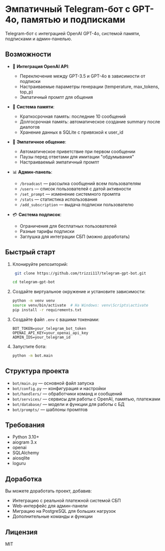 # Эмпатичный Telegram-бот с GPT-4o, памятью и подписками

Telegram-бот с интеграцией OpenAI GPT-4o, системой памяти, подписками и админ-панелью.

## Возможности

- 🧠 **Интеграция OpenAI API**:
  - Переключение между GPT-3.5 и GPT-4o в зависимости от подписки
  - Настраиваемые параметры генерации (temperature, max_tokens, top_p)
  - Эмпатичный промпт для общения

- 🧾 **Система памяти**:
  - Краткосрочная память: последние 10 сообщений
  - Долгосрочная память: автоматическое создание summary после диалогов
  - Хранение данных в SQLite с привязкой к user_id

- 💬 **Эмпатичное общение**:
  - Автоматическое приветствие при первом сообщении
  - Паузы перед ответами для имитации "обдумывания"
  - Настраиваемый эмпатичный промпт

- 📊 **Админ-панель**:
  - `/broadcast` — рассылка сообщений всем пользователям
  - `/users` — список пользователей с датой активности
  - `/set_prompt` — изменение системного промпта
  - `/stats` — статистика использования
  - `/add_subscription` — выдача подписки пользователю

- 💳 **Система подписок**:
  - Ограничения для бесплатных пользователей
  - Разные тарифы подписки
  - Заглушка для интеграции СБП (можно доработать)

## Быстрый старт

1. Клонируйте репозиторий:
   ```bash
    git clone https://github.com/trizzi117/telegram-gpt-bot.git

   cd telegram-gpt-bot
   ```

2. Создайте виртуальное окружение и установите зависимости:
   ```bash
   python -m venv venv
   source venv/bin/activate  # На Windows: venv\Scripts\activate
   pip install -r requirements.txt
   ```

3. Создайте файл `.env` с вашими токенами:
   ```
   BOT_TOKEN=your_telegram_bot_token
   OPENAI_API_KEY=your_openai_api_key
   ADMIN_IDS=your_telegram_id
   ```

4. Запустите бота:
   ```bash
   python -m bot.main
   ```

## Структура проекта

- `bot/main.py` — основной файл запуска
- `bot/config.py` — конфигурация и настройки
- `bot/handlers/` — обработчики команд и сообщений
- `bot/services/` — сервисы для работы с OpenAI, памятью, платежами
- `bot/database/` — модели и функции для работы с БД
- `bot/prompts/` — шаблоны промптов

## Требования

- Python 3.10+
- aiogram 3.x
- openai
- SQLAlchemy
- aiosqlite
- loguru

## Доработка

Вы можете доработать проект, добавив:

- Интеграцию с реальной платежной системой СБП
- Web-интерфейс для админ-панели
- Миграцию на PostgreSQL для больших нагрузок
- Дополнительные команды и функции

## Лицензия

MIT 